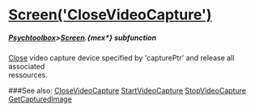 # [Screen('CloseVideoCapture')](Screen-CloseVideoCapture) 
##### [Psychtoolbox](Psychtoolbox)>[Screen](Screen).{mex*} subfunction


[Close](Close) video capture device specified by 'capturePtr' and release all associated  
ressources.  


###See also:
[CloseVideoCapture](Screen-CloseVideoCapture) [StartVideoCapture](Screen-StartVideoCapture) [StopVideoCapture](Screen-StopVideoCapture) [GetCapturedImage](Screen-GetCapturedImage)

